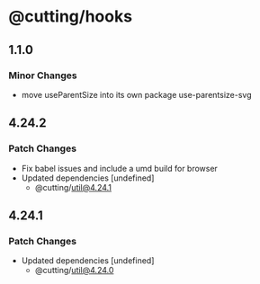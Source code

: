 # @cutting/hooks

## 1.1.0

### Minor Changes

- move useParentSize into its own package use-parentsize-svg

## 4.24.2

### Patch Changes

- Fix babel issues and include a umd build for browser
- Updated dependencies [undefined]
  - @cutting/util@4.24.1

## 4.24.1

### Patch Changes

- Updated dependencies [undefined]
  - @cutting/util@4.24.0
